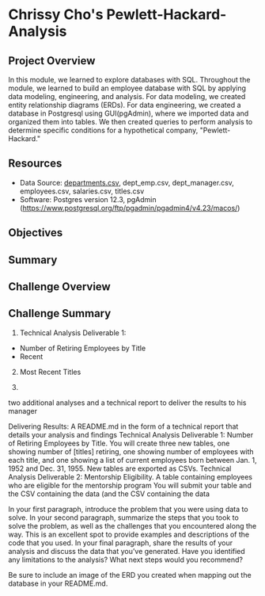 # Chrissy Cho's Pewlett-Hackard-Analysis

## Project Overview
In this module, we learned to explore databases with SQL. Throughout the module, we learned to build
an employee database with SQL by applying data modeling, engineering, and analysis. For data modeling, we created
entity relationship diagrams (ERDs). For data engineering, we created a database in Postgresql using GUI(pgAdmin), where we imported data and organized them into tables. We then created queries to perform analysis to determine specific conditions
for a hypothetical company, "Pewlett-Hackard." 

## Resources
- Data Source: [departments.csv](https://github.com/chrissycho/Pewlett-Hackard-Analysis/blob/master/Data/departments.csv), dept_emp.csv, dept_manager.csv, employees.csv, salaries.csv, titles.csv
- Software: Postgres version 12.3, pgAdmin (https://www.postgresql.org/ftp/pgadmin/pgadmin4/v4.23/macos/)

## Objectives

## Summary

## Challenge Overview

## Challenge Summary
1. Technical Analysis Deliverable 1:
- Number of Retiring Employees by Title
- Recent
2. Most Recent Titles

3. 











two additional analyses and a technical report to deliver the results to his manager





Delivering Results: A README.md in the form of a technical report that details your analysis and findings
Technical Analysis Deliverable 1: Number of Retiring Employees by Title. You will create three new tables, one showing number of [titles] retiring, one showing number of employees with each title, and one showing a list of current employees born between Jan. 1, 1952 and Dec. 31, 1955. New tables are exported as CSVs. 
Technical Analysis Deliverable 2: Mentorship Eligibility. A table containing employees who are eligible for the mentorship program You will submit your table and the CSV containing the data (and the CSV containing the data

In your first paragraph, introduce the problem that you were using data to solve.
In your second paragraph, summarize the steps that you took to solve the problem, as well as the challenges that you encountered along the way. This is an excellent spot to provide examples and descriptions of the code that you used.
In your final paragraph, share the results of your analysis and discuss the data that you’ve generated. Have you identified any limitations to the analysis? What next steps would you recommend?

Be sure to include an image of the ERD you created when mapping out the database in your README.md.